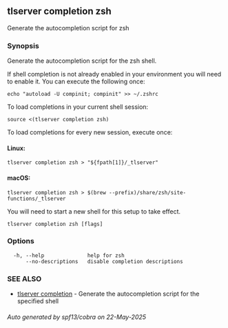 ## tlserver completion zsh

Generate the autocompletion script for zsh

### Synopsis

Generate the autocompletion script for the zsh shell.

If shell completion is not already enabled in your environment you will need
to enable it.  You can execute the following once:

	echo "autoload -U compinit; compinit" >> ~/.zshrc

To load completions in your current shell session:

	source <(tlserver completion zsh)

To load completions for every new session, execute once:

#### Linux:

	tlserver completion zsh > "${fpath[1]}/_tlserver"

#### macOS:

	tlserver completion zsh > $(brew --prefix)/share/zsh/site-functions/_tlserver

You will need to start a new shell for this setup to take effect.


```
tlserver completion zsh [flags]
```

### Options

```
  -h, --help              help for zsh
      --no-descriptions   disable completion descriptions
```

### SEE ALSO

* [tlserver completion](tlserver_completion.md)	 - Generate the autocompletion script for the specified shell

###### Auto generated by spf13/cobra on 22-May-2025
